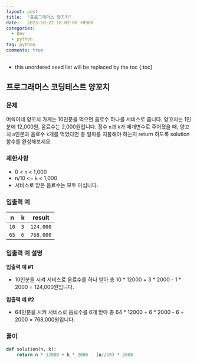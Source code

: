 ```yaml
---
layout: post
title:  "프로그래머스 양꼬치"
date:   2023-10-22 18:02:00 +0900
categories: 
  - Dev
  - python
tag: python
comments: true
---
```


* this unordered seed list will be replaced by the toc
{:toc}

## 프로그래머스 코딩테스트 양꼬치

### 문제

머쓱이네 양꼬치 가게는 10인분을 먹으면 음료수 하나를 서비스로 줍니다. 양꼬치는 1인분에 12,000원, 음료수는 2,000원입니다. 정수 `n`과 `k`가 매개변수로 주어졌을 때, 양꼬치 `n`인분과 음료수 `k`개를 먹었다면 총 얼마를 지불해야 하는지 return 하도록 solution 함수를 완성해보세요.

### 제한사항

- 0 < `n` < 1,000
- n/10 <= `k` < 1,000
- 서비스로 받은 음료수는 모두 마십니다.

### 입출력 예

| n | k | result |
| --- | --- | --- |
| `10` | `3` | `124,000` |
| `65` | `6` | `768,000` |

### 입출력 예 설명

**입출력 예 #1**

- 10인분을 시켜 서비스로 음료수를 하나 받아 총 10 * 12000 + 3 * 2000 - 1 * 2000 = 124,000원입니다.

**입출력 예 #2**

- 64인분을 시켜 서비스로 음료수를 6개 받아 총 64 * 12000 + 6 * 2000 - 6 + 2000 = 768,000원입니다.

### 풀이

```py
def solution(n, k):
    return n * 12000 + k * 2000 - (n//10) * 2000
```